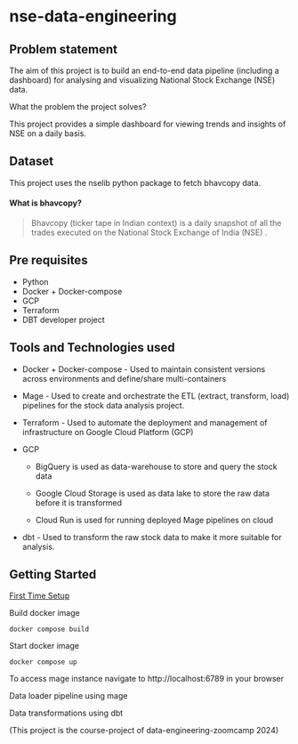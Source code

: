 # nse-data-engineering

## Problem statement  
The aim of this project is to build an end-to-end data pipeline (including a dashboard) for analysing and visualizing National Stock Exchange (NSE) data.

What the problem the project solves?

This project provides a simple dashboard for viewing trends and insights of NSE on a daily basis.

## Dataset

This project uses the nselib python package to fetch bhavcopy data.

#### What is bhavcopy?

> Bhavcopy (ticker tape in Indian context) is a daily snapshot of all the trades executed on the National Stock Exchange of India (NSE) . 

## Pre requisites

 * Python
 * Docker + Docker-compose
 * GCP
 * Terraform
 * DBT developer project

## Tools and Technologies used

 * Docker + Docker-compose - Used to maintain consistent versions across environments and define/share multi-containers
 
 * Mage - Used to create and orchestrate the ETL (extract, transform, load) pipelines for the stock data analysis project.

 * Terraform - Used to automate the deployment and management of infrastructure on Google Cloud Platform (GCP)

 * GCP 
    * BigQuery is used as data-warehouse to store and query the stock data 

    * Google Cloud Storage is used as data lake to store the raw data before it is transformed

    * Cloud Run is used for running deployed Mage pipelines on cloud

 * dbt - Used to transform the raw stock data to make it more suitable for analysis.

## Getting Started

[First Time Setup](https://github.com/Shivakumar-Guhesh/nse-data-engineering/blob/main/setup.md)

Build docker image

`docker compose build`

Start docker image

`docker compose up`

To access mage instance navigate to http://localhost:6789 in your browser

Data loader pipeline using mage

Data transformations using dbt


(This project is the course-project of data-engineering-zoomcamp 2024)